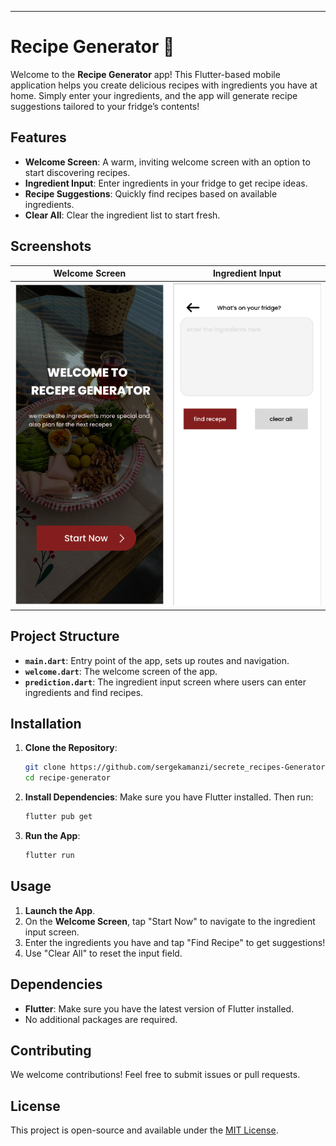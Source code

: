 

---

# Recipe Generator 🍲

Welcome to the **Recipe Generator** app! This Flutter-based mobile application helps you create delicious recipes with ingredients you have at home. Simply enter your ingredients, and the app will generate recipe suggestions tailored to your fridge’s contents!

## Features

- **Welcome Screen**: A warm, inviting welcome screen with an option to start discovering recipes.
- **Ingredient Input**: Enter ingredients in your fridge to get recipe ideas.
- **Recipe Suggestions**: Quickly find recipes based on available ingredients.
- **Clear All**: Clear the ingredient list to start fresh.

## Screenshots

| Welcome Screen | Ingredient Input |
| -------------- | ---------------- |
| ![Welcome Screen](./screenshots/welcome.png) | ![Ingredient Input](./screenshots/input.png) |

## Project Structure

- **`main.dart`**: Entry point of the app, sets up routes and navigation.
- **`welcome.dart`**: The welcome screen of the app.
- **`prediction.dart`**: The ingredient input screen where users can enter ingredients and find recipes.

## Installation

1. **Clone the Repository**:
   ```bash
   git clone https://github.com/sergekamanzi/secrete_recipes-Generator.git
   cd recipe-generator
   ```

2. **Install Dependencies**:
   Make sure you have Flutter installed. Then run:
   ```bash
   flutter pub get
   ```

3. **Run the App**:
   ```bash
   flutter run
   ```

## Usage

1. **Launch the App**.
2. On the **Welcome Screen**, tap "Start Now" to navigate to the ingredient input screen.
3. Enter the ingredients you have and tap "Find Recipe" to get suggestions!
4. Use "Clear All" to reset the input field.

## Dependencies

- **Flutter**: Make sure you have the latest version of Flutter installed.
- No additional packages are required.

## Contributing

We welcome contributions! Feel free to submit issues or pull requests.

## License

This project is open-source and available under the [MIT License](./LICENSE).
